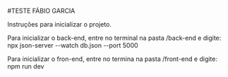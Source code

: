 #TESTE FÁBIO GARCIA

Instruções para inicializar o projeto.

Para inicializar o back-end, entre no terminal na pasta /back-end e digite: npx json-server --watch db.json --port 5000

Para inicializar o fron-end, entre no termina na pasta /front-end e digite: npm run dev
